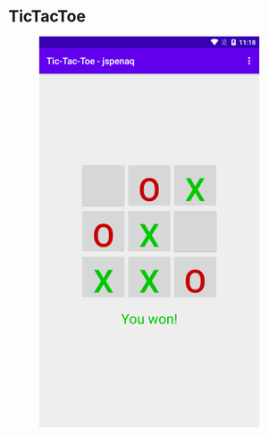 # TicTacToe

<p align="center">
  <img src="Screenshot_app.png" alt="Screenshot_TicTacToe" height="700"/>
</p>